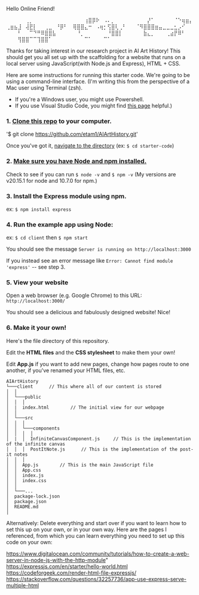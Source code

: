 Hello Online Friend!

⠀⠀⠀⠀⠀⢀⡀⠀⠀⠀⠀⠀⠀⠀⠀⠀
⠀⠀⠀⠀⢰⣿⡿⠗⠀⠠⠄⡀⠀⠀⠀⠀
⠀⠀⠀⠀⡜⠁⠀⠀⠀⠀⠀⠈⠑⢶⣶⡄
⢀⣶⣦⣸⠀⢼⣟⡇⠀⠀⢀⣀⠀⠘⡿⠃
⠀⢿⣿⣿⣄⠒⠀⠠⢶⡂⢫⣿⢇⢀⠃⠀
⠀⠈⠻⣿⣿⣿⣶⣤⣀⣀⣀⣂⡠⠊⠀⠀
⠀⠀⠀⠃⠀⠀⠉⠙⠛⠿⣿⣿⣧⠀⠀⠀
⠀⠀⠘⡀⠀⠀⠀⠀⠀⠀⠘⣿⣿⡇⠀⠀
⠀⠀⠀⣷⣄⡀⠀⠀⠀⢀⣴⡟⠿⠃⠀⠀
⠀⠀⠀⢻⣿⣿⠉⠉⢹⣿⣿⠁⠀⠀⠀⠀
⠀⠀⠀⠀⠉⠁⠀⠀⠀⠉⠁⠀⠀⠀⠀⠀

Thanks for taking interest in our research project in AI Art History! This should get you all set up with the scaffolding for a website that runs on a local server using JavaScript(with Node.js and Express), HTML + CSS.

Here are some instructions for running this starter code.
We're going to be using a command-line interface. (I'm writing this from the perspective of a Mac user using Terminal (zsh).

- If you're a Windows user, you might use Powershell.
- If you use Visual Studio Code, you might find [this page](https://docs.microsoft.com/en-us/windows/dev-environment/javascript/nodejs-beginners-tutorial) helpful.)

### 1. [Clone this repo](https://docs.github.com/en/repositories/creating-and-managing-repositories/cloning-a-repository) to your computer.

'$ git clone https://github.com/etam1/AIArtHistory.git'

Once you've got it, [navigate to the directory](https://www.macworld.com/article/221277/command-line-navigating-files-folders-mac-terminal.html)
(ex: `$ cd starter-code`)

### 2. [Make sure you have Node and npm installed.](https://docs.npmjs.com/downloading-and-installing-node-js-and-npm)

Check to see if you can run `$ node -v` and `$ npm -v` (My versions are v20.15.1 for node and 10.7.0 for npm.)

### 3. Install the Express module using npm.

ex: `$ npm install express`

### 4. Run the example app using Node:

ex: `$ cd client` then `$ npm start`

You should see the message `Server is running on http://localhost:3000`

If you instead see an error message like `Error: Cannot find module 'express'` -- see step 3.

### 5. View your website

Open a web browser (e.g. Google Chrome) to this URL: `http://localhost:3000/`

You should see a delicious and fabulously designed website! Nice!

### 6. Make it your own!

Here's the file directory of this repository.

Edit the **HTML files** and the **CSS stylesheet** to make them your own!

Edit **App.js** if you want to add new pages, change how pages route to one another, if you've renamed your HTML files, etc.

```
AIArtHistory
└───client      // This where all of our content is stored
│  │
│  └───public
│  │  │
│  |  index.html        // The initial view for our webpage
│  │
│  └───src
│  │  │
│  │  └───components
│  │  │  │
│  |  │  InfiniteCanvasComponent.js     // This is the implementation of the infinite canvas
│  │  │  PostItNote.js      // This is the implementation of the post-it notes
│  │  │
│  │  App.js        // This is the main JavaScript file
│  │  App.css
│  │  index.js
│  │  index.css
│  │
│  └───...
│  package-lock.json
│  package.json
│  README.md
│
```

Alternatively: Delete everything and start over if you want to learn how to set this up on your own, or in your own way. Here are the pages I referenced, from which you can learn everything you need to set up this code on your own:

https://www.digitalocean.com/community/tutorials/how-to-create-a-web-server-in-node-js-with-the-http-module"
https://expressjs.com/en/starter/hello-world.html
https://codeforgeek.com/render-html-file-expressjs/
https://stackoverflow.com/questions/32257736/app-use-express-serve-multiple-html
